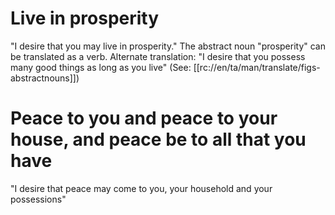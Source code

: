 # Live in prosperity

"I desire that you may live in prosperity." The abstract noun "prosperity" can be translated as a verb. Alternate translation: "I desire that you possess many good things as long as you live" (See: [[rc://en/ta/man/translate/figs-abstractnouns]])

# Peace to you and peace to your house, and peace be to all that you have

"I desire that peace may come to you, your household and your possessions"

